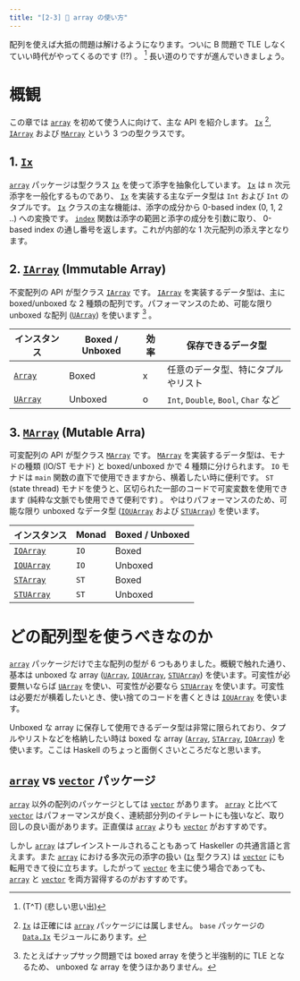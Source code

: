 ```yaml
---
title: "[2-3] 📜 array の使い方"
---
```


配列を使えば大抵の問題は解けるようになります。ついに B 問題で TLE しなくていい時代がやってくるのです (!?) 。 [^1] 長い道のりですが進んでいきましょう。

# 概観

この章では [`array`] を初めて使う人に向けて、主な API を紹介します。 [`Ix`] [^2], [`IArray`] および [`MArray`] という 3 つの型クラスです。

## 1. [`Ix`]

[`array`] パッケージは型クラス [`Ix`] を使って添字を抽象化しています。 [`Ix`] は n 次元添字を一般化するものであり、 [`Ix`] を実装する主なデータ型は `Int` および `Int` のタプルです。 [`Ix`] クラスの主な機能は、添字の成分から 0-based index (0, 1, 2 ..) への変換です。 [`index`] 関数は添字の範囲と添字の成分を引数に取り、 0-based index の通し番号を返します。これが内部的な 1 次元配列の添え字となります。

## 2. [`IArray`] (Immutable Array)

不変配列の API が型クラス [`IArray`] です。 [`IArray`] を実装するデータ型は、主に boxed/unboxed な 2 種類の配列です。パフォーマンスのため、可能な限り unboxed な配列 ([`UArray`]) を使います [^3] 。

| インスタンス | Boxed / Unboxed | 効率 | 保存できるデータ型                   |
|--------------|-----------------|------|--------------------------------------|
| [`Array`]    | Boxed           | x    | 任意のデータ型、特にタプルやリスト   |
| [`UArray`]   | Unboxed         | o    | `Int`, `Double`, `Bool`, `Char` など |

## 3. [`MArray`] (Mutable Arra)

可変配列の API が型クラス [`MArray`] です。 [`MArray`] を実装するデータ型は、モナドの種類 (IO/ST モナド) と boxed/unboxed かで 4 種類に分けられます。 `IO` モナドは `main` 関数の直下で使用できますから、横着したい時に便利です。 `ST` (state thread) モナドを使うと、区切られた一部のコードで可変変数を使用できます (純粋な文脈でも使用できて便利です) 。 やはりパフォーマンスのため、可能な限り unboxed なデータ型 ([`IOUArray`] および [`STUArray`]) を使います。

| インスタンス | Monad | Boxed / Unboxed |
|--------------|-------|-----------------|
| [`IOArray`]  | `IO`  | Boxed           |
| [`IOUArray`] | `IO`  | Unboxed         |
| [`STArray`]  | `ST`  | Boxed           |
| [`STUArray`] | `ST`  | Unboxed         |

# どの配列型を使うべきなのか

[`array`] パッケージだけで主な配列の型が 6 つもありました。概観で触れた通り、基本は unboxed な array ([`UArray`], [`IOUArray`], [`STUArray`]) を使います。可変性が必要無いならば [`UArray`] を使い、可変性が必要なら [`STUArray`] を使います。可変性は必要だが横着したいとき、使い捨てのコードを書くときは [`IOUArray`] を使います。

Unboxed な array に保存して使用できるデータ型は非常に限られており、タプルやリストなどを格納したい時は boxed な array ([`Array`], [`STArray`], [`IOArray`]) を使います。ここは Haskell のちょっと面倒くさいところだなと思います。

## [`array`] vs [`vector`] パッケージ

[`array`] 以外の配列のパッケージとしては [`vector`] があります。 [`array`] と比べて [`vector`] はパフォーマンスが良く、連続部分列のイテレートにも強いなど、取り回しの良い面があります。正直僕は [`array`] よりも [`vector`] がおすすめです。

しかし [`array`] はプレインストールされることもあって Haskeller の共通言語と言えます。また [`array`] における多次元の添字の扱い ([`Ix`] 型クラス) は [`vector`] にも転用できて役に立ちます。したがって [`vector`] を主に使う場合であっても、 [`array`] と [`vector`] を両方習得するのがおすすめです。

[`array`]: https://www.stackage.org/lts-21.7/package/array-0.5.4.0
[`IArray`]: https://www.stackage.org/haddock/lts-21.7/array-0.5.4.0/Data-Array-IArray.html
[`MArray`]: https://www.stackage.org/haddock/lts-21.7/array-0.5.4.0/Data-Array-MArray.html
[`Array`]: https://www.stackage.org/haddock/lts-21.7/array-0.5.4.0/Data-Array.html
[`UArray`]: https://www.stackage.org/haddock/lts-21.7/array-0.5.4.0/Data-Array-Unboxed.html
[`STUArray`]: https://www.stackage.org/haddock/lts-21.7/array-0.5.4.0/Data-Array-ST.html#t:STUArray
[`IOUArray`]: https://www.stackage.org/haddock/lts-21.7/array-0.5.4.0/Data-Array-IO.html#t:IOUArray
[`STArray`]: https://www.stackage.org/haddock/lts-21.7/array-0.5.4.0/Data-Array-ST.html#t:STArray

[`IOArray`]: https://www.stackage.org/haddock/lts-21.7/array-0.5.4.0/Data-Array-IO.html#t:IOArray
[`Ix`]: https://hackage.haskell.org/package/base-4.17.1.0/docs/Data-Ix.html#t:Ix
[`Data.Ix`]: https://hackage.haskell.org/package/base-4.17.1.0/docs/Data-Ix.html
[`index`]: https://hackage.haskell.org/package/base-4.17.1.0/docs/Data-Ix.html#v:index

[`vector`]: https://www.stackage.org/lts-21.7/package/vector-0.13.0.0
<!-- [`massiv`]: https://github.com/lehins/massiv -->

[^1]: (T^T) (悲しい思い出)
[^2]: [`Ix`] は正確には [`array`] パッケージには属しません。 `base` パッケージの [`Data.Ix`] モジュールにあります。
[^3]: たとえばナップサック問題では boxed array を使うと半強制的に TLE となるため、 unboxed な array を使うほかありません。

